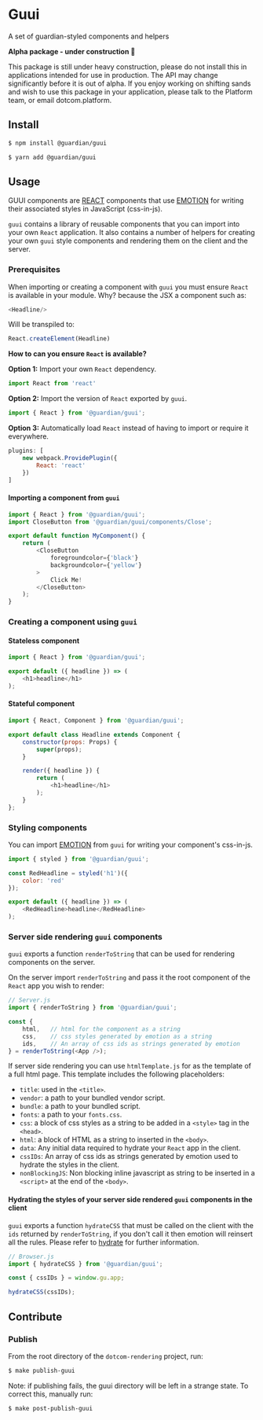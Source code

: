 # Guui

A set of guardian-styled components and helpers

**Alpha package - under construction 🚧**

This package is still under heavy construction, please do not install this in applications intended for
use in production. The API may change significantly before it is out of alpha. If you enjoy working on shifting sands and wish to use this package in your application, please talk to the Platform team, or email dotcom.platform.

## Install

```bash
$ npm install @guardian/guui
```

```bash
$ yarn add @guardian/guui
```

## Usage

GUUI components are [REACT](https://www.google.com) components that use [EMOTION](https://emotion.sh/docs/introduction) for writing their associated styles in JavaScript (css-in-js).

`guui` contains a library of reusable components that you can import into your own `React` application. It also contains a number of helpers for creating your own `guui` style components and rendering them on the client and the server.

### Prerequisites

When importing or creating a component with `guui` you must ensure `React` is available in your module. Why? because the JSX a component such as:

```js
<Headline/>
```

Will be transpiled to:

```js
React.createElement(Headline)
```

**How to can you ensure `React` is available?**

**Option 1:** Import your own `React` dependency.

```js
import React from 'react'
```

**Option 2:** Import the version of `React` exported by `guui`.

```js
import { React } from '@guardian/guui';
```

**Option 3:** Automatically load `React` instead of having to import or require it everywhere.

```js
plugins: [
    new webpack.ProvidePlugin({
        React: 'react'
    })
]
```

#### Importing a component from `guui`

```js
import { React } from '@guardian/guui';
import CloseButton from '@guardian/guui/components/Close';

export default function MyComponent() {
    return (
        <CloseButton
            foregroundcolor={'black'}
            backgroundcolor={'yellow'}
        >
            Click Me!
        </CloseButton>
    );
}
```

### Creating a component using `guui`

#### Stateless component

```js
import { React } from '@guardian/guui';

export default ({ headline }) => (
    <h1>headline</h1>
);
```

#### Stateful component

```js
import { React, Component } from '@guardian/guui';

export default class Headline extends Component {
    constructor(props: Props) {
        super(props);
    }

    render({ headline }) {
        return (
            <h1>headline</h1>
        );
    }
};
```

### Styling components

You can import [EMOTION](https://emotion.sh/docs/introduction) from `guui` for writing your component's css-in-js. 

```js
import { styled } from '@guardian/guui';

const RedHeadline = styled('h1')({
    color: 'red'
});

export default ({ headline }) => (
    <RedHeadline>headline</RedHeadline>
);
```

### Server side rendering `guui` components

`guui` exports a function `renderToString` that can be used for rendering components on the server. 

On the server import `renderToString` and pass it the root component of the `React` app you wish to render:

```js
// Server.js
import { renderToString } from '@guardian/guui';

const { 
    html,   // html for the component as a string
    css,    // css styles generated by emotion as a string
    ids,    // An array of css ids as strings generated by emotion 
} = renderToString(<App />);
```

If server side rendering you can use `htmlTemplate.js` for as the template of a full html page. This template includes the following placeholders: 

- `title`: used in the `<title>`.
- `vendor`: a path to your bundled vendor script.
- `bundle`: a path to your bundled script.
- `fonts`: a path to your `fonts.css`.
- `css`: a block of css styles as a string to be added in a `<style>` tag in the `<head>`.
- `html`: a block of HTML as a string to inserted in the `<body>`.
- `data`: Any initial data required to hydrate your `React` app in the client.
- `cssIDs`:  An array of css ids as strings generated by emotion used to hydrate the styles in the client.
- `nonBlockingJS`: Non blocking inline javascript as string to be inserted in a `<script>` at the end of the `<body>`.

#### Hydrating the styles of your server side rendered `guui` components in the client

`guui` exports a function `hydrateCSS` that must be called on the client with the `ids` returned by `renderToString`, if you don't call it then emotion will reinsert all the rules. Please refer to [hydrate](https://github.com/emotion-js/emotion/blob/master/docs/ssr.md#hydrate) for further information.

```js
// Browser.js
import { hydrateCSS } from '@guardian/guui';

const { cssIDs } = window.gu.app;

hydrateCSS(cssIDs);
```

## Contribute

### Publish

From the root directory of the `dotcom-rendering` project, run:

```bash
$ make publish-guui
```

Note: if publishing fails, the guui directory will be left in a strange state. To correct this,
manually run:

```bash
$ make post-publish-guui
```